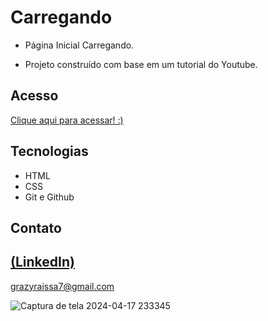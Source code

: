 # Carregando
 
 - Página Inicial Carregando.

 - Projeto construído com base em um tutorial do Youtube.

## Acesso
 [Clique aqui para acessar! :)](https://carregando.vercel.app/)

## Tecnologias

- HTML
- CSS
- Git e Github

## Contato
[(LinkedIn)](https://www.linkedin.com/in/grazielly-raissa-pereira-b511342b6?utm_source=share&utm_campaign=share_via&utm_content=profile&utm_medium=android_app)
-----
grazyraissa7@gmail.com

![Captura de tela 2024-04-17 233345](https://github.com/GraziellyRaissa1/carregando/assets/147439694/077e3fc7-5a1f-4b7b-aedc-d297db3651e8)
